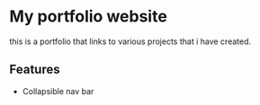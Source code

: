# My portfolio website

this is a portfolio that links to various projects that i have created.

## Features
- Collapsible nav bar
